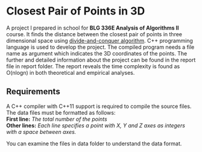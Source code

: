 # Closest Pair of Points in 3D
A project I prepared in school for **BLG 336E Analysis of Algorithms II** course. It finds the distance between the closest pair of points in three dimensional space using [divide-and-conquer algorithm](https://en.wikipedia.org/wiki/Divide-and-conquer_algorithm). C++ programming language is used to develop the project. The compiled program needs a file name as argument which indicates the 3D coordinates of the points. The further and detailed information about the project can be found in the report file in report folder. The report reveals the time complexity is found as O(nlogn) in both theoretical and empirical analyses.

## Requirements
A C++ compiler with C++11 support is required to compile the source files. The data files must be formatted as follows:\
**First line:** *The total number of the points*\
**Other lines:** *Each line specifies a point with X, Y and Z axes as integers with a space between axes.*

You can examine the files in data folder to understand the data format.
